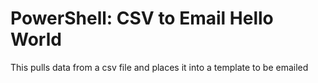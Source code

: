 # PowerShell: CSV to Email Hello World
 This pulls data from a csv file and places it into a template to be emailed
